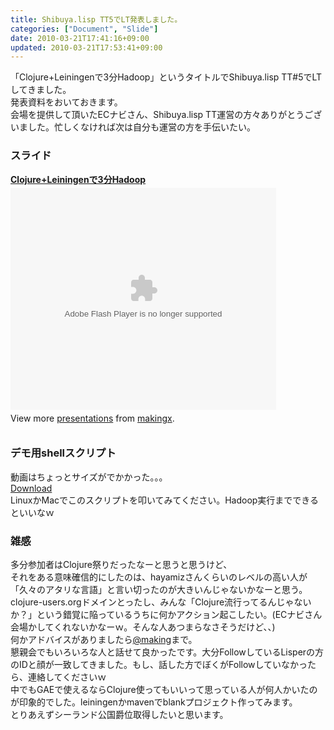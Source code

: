 ```yaml
---
title: Shibuya.lisp TT5でLT発表しました。
categories: ["Document", "Slide"]
date: 2010-03-21T17:41:16+09:00
updated: 2010-03-21T17:53:41+09:00
---
```


<p>
「Clojure+Leiningenで3分Hadoop」というタイトルでShibuya.lisp TT#5でLTしてきました。<br />
発表資料をおいておきます。<br />
会場を提供して頂いたECナビさん、Shibuya.lisp TT運営の方々ありがとうございました。忙しくなければ次は自分も運営の方を手伝いたい。
</p>
<h3>スライド</h3>
<div style="width:425px" id="__ss_3480942"><strong style="display:block;margin:12px 0 4px"><a href="http://www.slideshare.net/makingx/clojureleiningen3hadoop" title="Clojure+Leiningenで3分Hadoop">Clojure+Leiningenで3分Hadoop</a></strong><object width="425" height="355"><param name="movie" value="http://static.slidesharecdn.com/swf/ssplayer2.swf?doc=shibuyalisp5-100319151023-phpapp01&rel=0&stripped_title=clojureleiningen3hadoop" /><param name="allowFullScreen" value="true"/><param name="allowScriptAccess" value="always"/><embed src="http://static.slidesharecdn.com/swf/ssplayer2.swf?doc=shibuyalisp5-100319151023-phpapp01&rel=0&stripped_title=clojureleiningen3hadoop" type="application/x-shockwave-flash" allowscriptaccess="always" allowfullscreen="true" width="425" height="355"></embed></object><div style="padding:5px 0 12px">View more <a href="http://www.slideshare.net/">presentations</a> from <a href="http://www.slideshare.net/makingx">makingx</a>.</div></div>
<h3>デモ用shellスクリプト</h3>
<p>動画はちょっとサイズがでかかった。。。<br />
<a href="/upload/00012/uploaded-3478149840329.sh">Download</a><br />
LinuxかMacでこのスクリプトを叩いてみてください。Hadoop実行までできるといいなｗ
</p>
<h3>雑感</h3>
<p>
多分参加者はClojure祭りだったなーと思うと思うけど、<br />
それをある意味確信的にしたのは、hayamizさんくらいのレベルの高い人が「久々のアタリな言語」と言い切ったのが大きいんじゃないかなーと思う。<br />
clojure-users.orgドメインとったし、みんな「Clojure流行ってるんじゃないか？」という錯覚に陥っているうちに何かアクション起こしたい。(ECナビさん会場かしてくれないかなーｗ。そんな人あつまらなさそうだけど、、)<br />
何かアドバイスがありましたら<a href="http://twitter.com/making">@making</a>まで。<br />
懇親会でもいろいろな人と話せて良かったです。大分FollowしているLisperの方のIDと顔が一致してきました。もし、話した方でぼくがFollowしていなかったら、連絡してくださいｗ<br />
中でもGAEで使えるならClojure使ってもいいって思っている人が何人かいたのが印象的でした。leiningenかmavenでblankプロジェクト作ってみます。
<br />
とりあえずシーランド公国爵位取得したいと思います。
</p>
